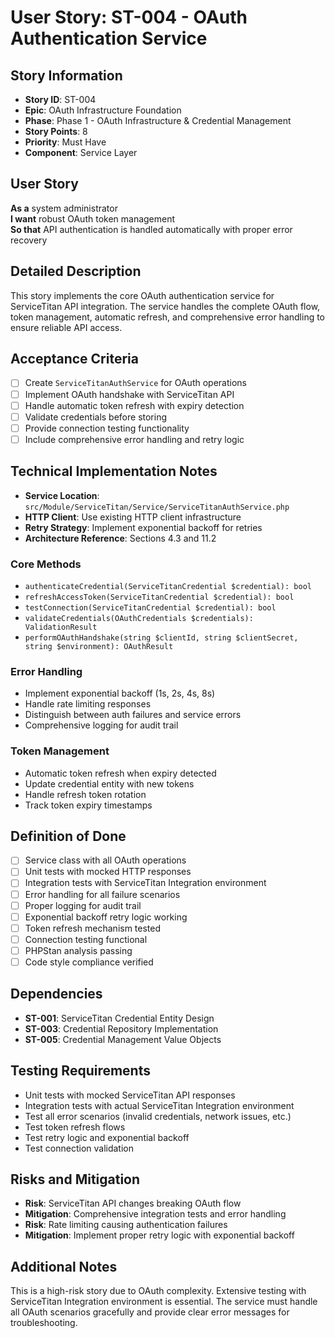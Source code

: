 # User Story: ST-004 - OAuth Authentication Service

## Story Information
- **Story ID**: ST-004
- **Epic**: OAuth Infrastructure Foundation
- **Phase**: Phase 1 - OAuth Infrastructure & Credential Management
- **Story Points**: 8
- **Priority**: Must Have
- **Component**: Service Layer

## User Story
**As a** system administrator  
**I want** robust OAuth token management  
**So that** API authentication is handled automatically with proper error recovery

## Detailed Description
This story implements the core OAuth authentication service for ServiceTitan API integration. The service handles the complete OAuth flow, token management, automatic refresh, and comprehensive error handling to ensure reliable API access.

## Acceptance Criteria
- [ ] Create `ServiceTitanAuthService` for OAuth operations
- [ ] Implement OAuth handshake with ServiceTitan API
- [ ] Handle automatic token refresh with expiry detection
- [ ] Validate credentials before storing
- [ ] Provide connection testing functionality
- [ ] Include comprehensive error handling and retry logic

## Technical Implementation Notes
- **Service Location**: `src/Module/ServiceTitan/Service/ServiceTitanAuthService.php`
- **HTTP Client**: Use existing HTTP client infrastructure
- **Retry Strategy**: Implement exponential backoff for retries
- **Architecture Reference**: Sections 4.3 and 11.2

### Core Methods
- `authenticateCredential(ServiceTitanCredential $credential): bool`
- `refreshAccessToken(ServiceTitanCredential $credential): bool`
- `testConnection(ServiceTitanCredential $credential): bool`
- `validateCredentials(OAuthCredentials $credentials): ValidationResult`
- `performOAuthHandshake(string $clientId, string $clientSecret, string $environment): OAuthResult`

### Error Handling
- Implement exponential backoff (1s, 2s, 4s, 8s)
- Handle rate limiting responses
- Distinguish between auth failures and service errors
- Comprehensive logging for audit trail

### Token Management
- Automatic token refresh when expiry detected
- Update credential entity with new tokens
- Handle refresh token rotation
- Track token expiry timestamps

## Definition of Done
- [ ] Service class with all OAuth operations
- [ ] Unit tests with mocked HTTP responses
- [ ] Integration tests with ServiceTitan Integration environment
- [ ] Error handling for all failure scenarios
- [ ] Proper logging for audit trail
- [ ] Exponential backoff retry logic working
- [ ] Token refresh mechanism tested
- [ ] Connection testing functional
- [ ] PHPStan analysis passing
- [ ] Code style compliance verified

## Dependencies
- **ST-001**: ServiceTitan Credential Entity Design
- **ST-003**: Credential Repository Implementation
- **ST-005**: Credential Management Value Objects

## Testing Requirements
- Unit tests with mocked ServiceTitan API responses
- Integration tests with actual ServiceTitan Integration environment
- Test all error scenarios (invalid credentials, network issues, etc.)
- Test token refresh flows
- Test retry logic and exponential backoff
- Test connection validation

## Risks and Mitigation
- **Risk**: ServiceTitan API changes breaking OAuth flow
- **Mitigation**: Comprehensive integration tests and error handling
- **Risk**: Rate limiting causing authentication failures
- **Mitigation**: Implement proper retry logic with exponential backoff

## Additional Notes
This is a high-risk story due to OAuth complexity. Extensive testing with ServiceTitan Integration environment is essential. The service must handle all OAuth scenarios gracefully and provide clear error messages for troubleshooting.